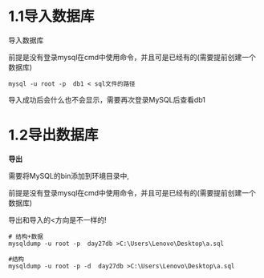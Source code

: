# 1.1导入数据库

导入数据库

前提是没有登录mysql在cmd中使用命令，并且可是已经有的(需要提前创建一个数据库)

```mysql
mysql -u root -p  db1 < sql文件的路径
```

导入成功后会什么也不会显示，需要再次登录MySQL后查看db1

# 1.2导出数据库

**导出**

需要将MySQL的bin添加到环境目录中,

前提是没有登录mysql在cmd中使用命令，并且可是已经有的(需要提前创建一个数据库)

导出和导入的<方向是不一样的!

```mysql
# 结构+数据
mysqldump -u root -p  day27db >C:\Users\Lenovo\Desktop\a.sql

#结构
mysqldump -u root -p -d  day27db >C:\Users\Lenovo\Desktop\a.sql
```

